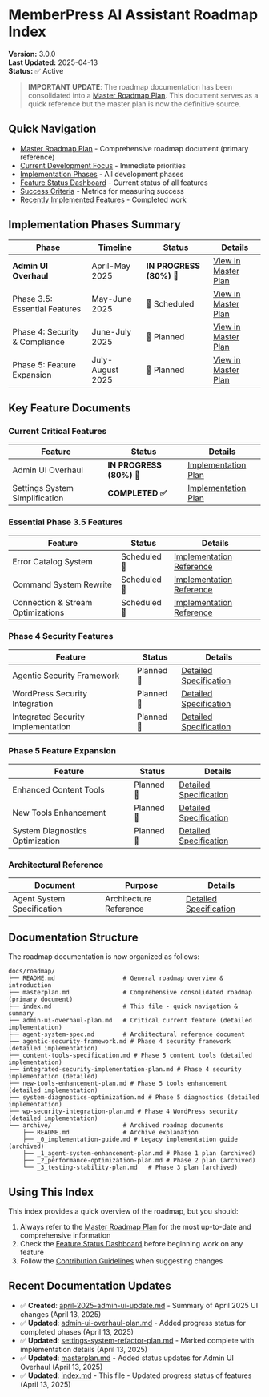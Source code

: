# MemberPress AI Assistant Roadmap Index

**Version:** 3.0.0  
**Last Updated:** 2025-04-13  
**Status:** ✅ Active

> **IMPORTANT UPDATE**: The roadmap documentation has been consolidated into a [Master Roadmap Plan](./masterplan.md). This document serves as a quick reference but the master plan is now the definitive source.

## Quick Navigation

- [Master Roadmap Plan](./masterplan.md) - Comprehensive roadmap document (primary reference)
- [Current Development Focus](./masterplan.md#current-development-focus) - Immediate priorities
- [Implementation Phases](./masterplan.md#implementation-phases) - All development phases
- [Feature Status Dashboard](./masterplan.md#feature-status-dashboard) - Current status of all features
- [Success Criteria](./masterplan.md#success-criteria) - Metrics for measuring success
- [Recently Implemented Features](./masterplan.md#recently-implemented-features) - Completed work

## Implementation Phases Summary

| Phase | Timeline | Status | Details |
|-------|----------|--------|---------|
| **Admin UI Overhaul** | April-May 2025 | **IN PROGRESS (80%) 🚧** | [View in Master Plan](./masterplan.md#current-development-focus) |
| Phase 3.5: Essential Features | May-June 2025 | 🚧 Scheduled | [View in Master Plan](./masterplan.md#phase-35-essential-features-scheduled-for-may-june-2025) |
| Phase 4: Security & Compliance | June-July 2025 | 🔮 Planned | [View in Master Plan](./masterplan.md#phase-4-security-and-compliance-planned-for-june-july-2025) |
| Phase 5: Feature Expansion | July-August 2025 | 🔮 Planned | [View in Master Plan](./masterplan.md#phase-5-feature-expansion-planned-for-july-august-2025) |

## Key Feature Documents

### Current Critical Features

| Feature | Status | Details |
|---------|--------|---------|
| Admin UI Overhaul | **IN PROGRESS (80%) 🚧** | [Implementation Plan](./admin-ui-overhaul-plan.md) |
| Settings System Simplification | **COMPLETED ✅** | [Implementation Plan](../current/feature-plans/settings-system-refactor-plan.md) |

### Essential Phase 3.5 Features

| Feature | Status | Details |
|---------|--------|---------|
| Error Catalog System | Scheduled 🚧 | [Implementation Reference](../current/error-system/error-catalog-system.md) |
| Command System Rewrite | Scheduled 🚧 | [Implementation Reference](../current/feature-plans/command-system-rewrite-plan.md) |
| Connection & Stream Optimizations | Scheduled 🚧 | [Implementation Reference](./masterplan.md#phase-35-essential-features-scheduled-for-may-june-2025) |

### Phase 4 Security Features

| Feature | Status | Details |
|---------|--------|---------|
| Agentic Security Framework | Planned 🔮 | [Detailed Specification](./agentic-security-framework.md) |
| WordPress Security Integration | Planned 🔮 | [Detailed Specification](./wp-security-integration-plan.md) |
| Integrated Security Implementation | Planned 🔮 | [Detailed Specification](./integrated-security-implementation-plan.md) |

### Phase 5 Feature Expansion

| Feature | Status | Details |
|---------|--------|---------|
| Enhanced Content Tools | Planned 🔮 | [Detailed Specification](./content-tools-specification.md) |
| New Tools Enhancement | Planned 🔮 | [Detailed Specification](./new-tools-enhancement-plan.md) |
| System Diagnostics Optimization | Planned 🔮 | [Detailed Specification](./system-diagnostics-optimization.md) |

### Architectural Reference

| Document | Purpose | Details |
|----------|---------|---------|
| Agent System Specification | Architecture Reference | [Detailed Specification](./agent-system-spec.md) |

## Documentation Structure

The roadmap documentation is now organized as follows:

```
docs/roadmap/
├── README.md                   # General roadmap overview & introduction
├── masterplan.md               # Comprehensive consolidated roadmap (primary document)
├── index.md                    # This file - quick navigation & summary
├── admin-ui-overhaul-plan.md   # Critical current feature (detailed implementation)
├── agent-system-spec.md        # Architectural reference document
├── agentic-security-framework.md # Phase 4 security framework (detailed implementation)
├── content-tools-specification.md # Phase 5 content tools (detailed implementation)
├── integrated-security-implementation-plan.md # Phase 4 security implementation (detailed)
├── new-tools-enhancement-plan.md # Phase 5 tools enhancement (detailed implementation)
├── system-diagnostics-optimization.md # Phase 5 diagnostics (detailed implementation)
├── wp-security-integration-plan.md # Phase 4 WordPress security (detailed implementation)
└── archive/                    # Archived roadmap documents
    ├── README.md               # Archive explanation
    ├── _0_implementation-guide.md # Legacy implementation guide (archived)
    ├── _1_agent-system-enhancement-plan.md # Phase 1 plan (archived)
    ├── _2_performance-optimization-plan.md # Phase 2 plan (archived)
    └── _3_testing-stability-plan.md   # Phase 3 plan (archived)
```

## Using This Index

This index provides a quick overview of the roadmap, but you should:

1. Always refer to the [Master Roadmap Plan](./masterplan.md) for the most up-to-date and comprehensive information
2. Check the [Feature Status Dashboard](./masterplan.md#feature-status-dashboard) before beginning work on any feature
3. Follow the [Contribution Guidelines](./masterplan.md#contribution-guidelines) when suggesting changes

## Recent Documentation Updates

- ✅ **Created**: [april-2025-admin-ui-update.md](../updates/april-2025-admin-ui-update.md) - Summary of April 2025 UI changes (April 13, 2025)
- ✅ **Updated**: [admin-ui-overhaul-plan.md](./admin-ui-overhaul-plan.md) - Added progress status for completed phases (April 13, 2025)
- ✅ **Updated**: [settings-system-refactor-plan.md](../current/feature-plans/settings-system-refactor-plan.md) - Marked complete with implementation details (April 13, 2025)
- ✅ **Updated**: [masterplan.md](./masterplan.md) - Added status updates for Admin UI Overhaul (April 13, 2025)
- ✅ **Updated**: [index.md](./index.md) - This file - Updated progress status of features (April 13, 2025)